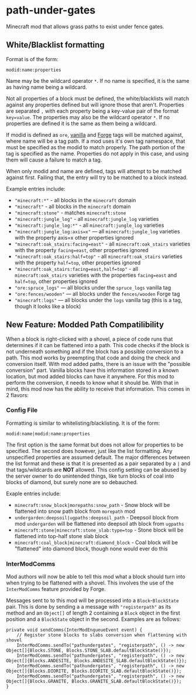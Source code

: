 # path-under-gates
 Minecraft mod that allows grass paths to exist under fence gates.

## White/Blacklist formatting

Format is of the form:

`modid:name:properties`

Name may be the wildcard operator `*`. If no name is specified, it is the same as having name being a wildcard.

Not all properties of a block must be defined, the white/blacklists will match against any properties defined but will ignore those that aren't. Properties are separated `,` with each property being a key-value pair of the format `key=value`. The properties may also be the wildcard operator `*`. If no properties are defined it is the same as them being a wildcard.

If modid is defined as `ore`, [vanilla](https://minecraft.gamepedia.com/Tag#Blocks) and [Forge](https://github.com/MinecraftForge/MinecraftForge/tree/1.15.x/src/generated/resources/data/forge/tags/blocks) tags will be matched against, where name will be a tag path. If a mod uses it's own tag namespace, that must be specified as the modid to match properly. The path portion of the tag is specified as the name. Properties do not apply in this case, and using them will cause a failure to match a tag.

When only modid and name are defined, tags will attempt to be matched against first. Failing that, the entry will try to be matched to a block instead.

Example entries include:
- `"minecraft:*"` - all blocks in the `minecraft` domain
- `"minecraft"` - all blocks in the `minecraft` domain
- `"minecraft:stone"` - matches `minecraft:stone`
- `"minecraft:jungle_log"` - all `minecraft:jungle_log` varieties
- `"minecraft:jungle_log:*"` - all `minecraft:jungle_log` varieties
- `"minecraft:jungle_log:axis=x"` — all `minecraft:jungle_log` varieties with the property axis=x other properties ignored
- `"minecraft:oak_stairs:facing=east"` - all `minecraft:oak_stairs` varieties with the property `facing=east`, other properties ignored
- `"minecraft:oak_stairs:half=top"` - all `minecraft:oak_stairs` varieties with the property `half=top`, other properties ignored
- `"minecraft:oak_stairs:facing=east,half=top"` - all `minecraft:oak_stairs` varieties with the properties `facing=east` and `half=top`, other properties ignored
- `"ore:spruce_logs"` — all blocks under the `spruce_logs` vanilla tag
- `"ore:fences/wooden"` — all blocks under the `fences/wooden` Forge tag
- `"minecraft:logs"` — all blocks under the `logs` vanilla tag (this is a tag, though it looks like a block)

## New Feature: Modded Path Compatilibility

When a block is right-clicked with a shovel, a piece of code runs that determines if it can be flattened into a path. This code checks if the block is not underneath something and if the block has a possible conversion to a path. This mod works by preempting that code and doing the check and conversion itself. With mod added paths, there is an issue with the "possible conversion" part. Vanilla blocks have this information stored in a known location, but mod added blocks can have it anywhere. For this mod to perform the conversion, it needs to know what it should be. With that in mind, this mod now has the ability to receive that information. This comes in 2 flavors:

### Config File

Formatting is similar to whitelisting/blacklisting. It is of the form:

`modid:name|modid:name:properties`

The first option is the same format but does not allow for properties to be specified. The second does however, just like the list formatting. Any unspecified properties are assumed default. The major differences between the list format and these is that it is presented as a pair separated by a `|` and that tags/wildcards are **NOT** allowed. This config setting can be abused by the server owner to do unintended things, like turn blocks of coal into blocks of diamond, but surely none are so debauched.

Exaple entries include:

- `minecraft:snow_block|morepaths:snow_path` - Snow block will be flattened into snow path block from `morepath` mod
- `undergarden:deepsoil|ugpaths:deepsoil_path` - Deepsoil block from mod `undergarden` will be flattened into deepsoil ath block from `ugpaths`
- `minecraft:stone|minecraft:stone_slab:type=top` - Stone block will be flattened into top-half stone slab block
- `minecraft:coal_block|minecraft:diamond_block` - Coal block will be "flattened" into diamond block, though none would ever do this

### InterModComms

Mod authors will now be able to tell this mod what a block should turn into when trying to be flattened with a shovel. This involves the use of the `InterModComms` feature provided by Forge.

Messages sent to to this mod will be processed into a `Block`-`BlockState` pair. This is done by sending a a message with `"registerpath"` as its method and an `Object[]` of length 2 containing a `Block` object in the first position and a `BlockState` object in the second. Examples are as follows:

    private void sendComms(InterModEnqueueEvent event) {
        // Register stone blocks to slabs conversion when flattening with shovel
        InterModComms.sendTo("pathundergates", "registerpath", () -> new Object[]{Blocks.STONE, Blocks.STONE_SLAB.defaultBlockState()});
        InterModComms.sendTo("pathundergates", "registerpath", () -> new Object[]{Blocks.ANDESITE, Blocks.ANDESITE_SLAB.defaultBlockState()});
        InterModComms.sendTo("pathundergates", "registerpath", () -> new Object[]{Blocks.DIORITE, Blocks.DIORITE_SLAB.defaultBlockState()});
        InterModComms.sendTo("pathundergates", "registerpath", () -> new Object[]{Blocks.GRANITE, Blocks.GRANITE_SLAB.defaultBlockState()});
    }

